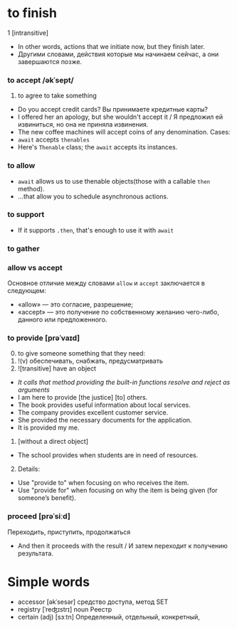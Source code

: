 # to finish
1 [intransitive]
- In other words, actions that we initiate now, but they finish later.
- Другими словами, действия которые мы начинаем сейчас, а они завершаются позже.

### to accept  /əkˈsept/ 
1. to agree to take something
 - Do you accept credit cards? Вы принимаете кредитные карты?
 - I offered her an apology, but she wouldn't accept it / Я предложил ей извиниться, но она не приняла извинения.
 - The new coffee machines will accept coins of any denomination.
Cases:
- `await` accepts `thenables`
- Here's `Thenable` class; the `await` accepts its instances.

### to allow
- `await` allows us to use thenable objects(those with a callable `then` method).
- ...that allow you to schedule asynchronous actions.

### to support
- If it supports `.then`, that's enough to use it with `await`

### to gather

### allow vs accept
Основное отличие между словами `allow` и `accept` заключается в следующем:
- «allow» — это согласие, разрешение;
- «accept» — это получение по собственному желанию чего-либо, данного или предложенного.

### to provide [prəˈvaɪd]
0. to give someone something that they need:
1. !(v) обеспечивать, снабжать, предусматривать
2. ![transitive] have an object
- *It calls that method providing the built-in functions resolve and reject as arguments*
- I am here to provide [the justice] [to] others.
- The book provides useful information about local services.
- The company provides excellent customer service.
- She provided the necessary documents for the application.
- It is provided my me.
1. [without a direct object]
- The school provides when students are in need of resources.
2. Details:
- Use "provide to" when focusing on who receives the item.
- Use "provide for" when focusing on why the item is being given (for someone’s benefit).

### proceed [prəˈsiːd]
Переходить, приступить, продолжаться
- And then it proceeds with the result / И затем переходит к получению результата.

# Simple words
- accessor [əkˈsesər] средство доступа, метод SET
- registry [ˈreʤɪstrɪ] noun Реестр
- certain (adj) [sɜːtn] Определенный, отдельный, конкретный, 
